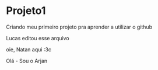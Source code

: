 # Projeto1
Criando meu primeiro projeto pra aprender a utilizar o github

Lucas editou esse arquivo

oie, Natan aqui :3c


Olá - Sou o Arjan
